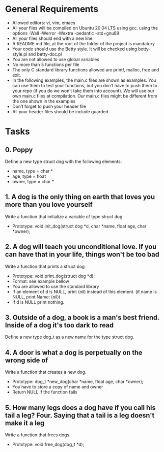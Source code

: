 # General Requirements
* Allowed editors: vi, vim, emacs
* All your files will be compiled on Ubuntu 20.04 LTS using gcc, using the options -Wall -Werror -Wextra -pedantic -std=gnu89
* All your files should end with a new line
* A README.md file, at the root of the folder of the project is mandatory
* Your code should use the Betty style. It will be checked using betty-style.pl and betty-doc.pl
* You are not allowed to use global variables
* No more than 5 functions per file
* The only C standard library functions allowed are printf, malloc, free and exit.
* In the following examples, the main.c files are shown as examples. You can use them to test your functions, but you don’t have to push them to your repo (if you do we won’t take them into account). We will use our own main.c files at compilation. Our main.c files might be different from the one shown in the examples
* Don’t forget to push your header file
* All your header files should be include guarded


# Tasks

## 0. Poppy
Define a new type struct dog with the following elements:

* name, type = char *
* age, type = float
* owner, type = char *

## 1. A dog is the only thing on earth that loves you more than you love yourself
Write a function that initialize a variable of type struct dog

* Prototype: void init_dog(struct dog *d, char *name, float age, char *owner);

## 2. A dog will teach you unconditional love. If you can have that in your life, things won't be too bad
Write a function that prints a struct dog

* Prototype: void print_dog(struct dog *d);
* Format: see example bellow
* You are allowed to use the standard library
* If an element of d is NULL, print (nil) instead of this element. (if name is NULL, print Name: (nil))
* If d is NULL print nothing.

## 3. Outside of a dog, a book is a man's best friend. Inside of a dog it's too dark to read
Define a new type dog_t as a new name for the type struct dog.

## 4. A door is what a dog is perpetually on the wrong side of
Write a function that creates a new dog.

* Prototype: dog_t *new_dog(char *name, float age, char *owner);
* You have to store a copy of name and owner
* Return NULL if the function fails

## 5. How many legs does a dog have if you call his tail a leg? Four. Saying that a tail is a leg doesn't make it a leg
Write a function that frees dogs.

* Prototype: void free_dog(dog_t *d);

## 
